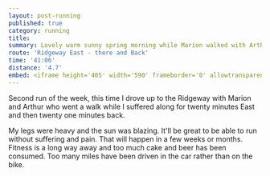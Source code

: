 ```yaml
---
layout: post-running
published: true
category: running
title:
summary: Lovely warm sunny spring morning while Marion walked with Arthur
route: 'Ridgeway East - there and Back'
time: '41:06'
distance: '4.7'
embed: <iframe height='405' width='590' frameborder='0' allowtransparency='true' scrolling='no' src='https://www.strava.com/activities/272275205/embed/6910bf50dd03ef071c32b84f8ff5bafa4ee7e5c8'></iframe>
---
```


Second run of the week, this time I drove up to the Ridgeway with Marion and Arthur who went a walk while I suffered along for twenty minutes East and then twenty one minutes back.

My legs were heavy and the sun was blazing. It'll be great to be able to run without suffering and pain. That will happen in a few weeks or months. Fitness is a long way away and too much cake and beer has been consumed. Too many miles have been driven in the car rather than on the bike.